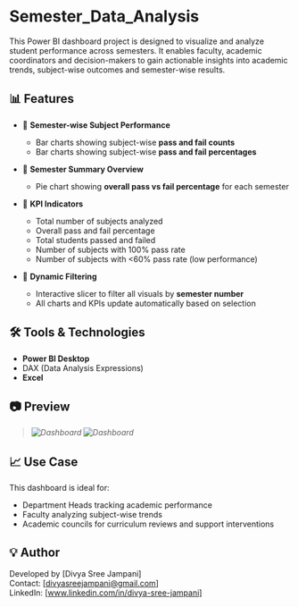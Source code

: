 # Semester_Data_Analysis
This Power BI dashboard project is designed to visualize and analyze student performance across semesters. 
It enables faculty, academic coordinators and decision-makers to gain actionable insights into academic trends, subject-wise outcomes and semester-wise results.
## 📊 Features

- 📌 **Semester-wise Subject Performance**
  - Bar charts showing subject-wise **pass and fail counts**
  - Bar charts showing subject-wise **pass and fail percentages**
  
- 📌 **Semester Summary Overview**
  - Pie chart showing **overall pass vs fail percentage** for each semester

- 📌 **KPI Indicators**
  - Total number of subjects analyzed
  - Overall pass and fail percentage
  - Total students passed and failed
  - Number of subjects with 100% pass rate
  - Number of subjects with <60% pass rate (low performance)

- 📌 **Dynamic Filtering**
  - Interactive slicer to filter all visuals by **semester number**
  - All charts and KPIs update automatically based on selection
## 🛠️ Tools & Technologies

- **Power BI Desktop**
- DAX (Data Analysis Expressions)
- **Excel**

## 📷 Preview

> *![Dashboard](Screenshots/dashboard1.png)*
> *![Dashboard](Screenshots/dashboard2.png)*



## 📈 Use Case

This dashboard is ideal for:
- Department Heads tracking academic performance
- Faculty analyzing subject-wise trends
- Academic councils for curriculum reviews and support interventions

## 💡 Author

Developed by [Divya Sree Jampani]  
Contact: [divyasreejampani@gmail.com]  
LinkedIn: [www.linkedin.com/in/divya-sree-jampani]
